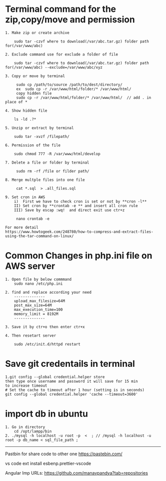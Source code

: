 # Terminal command for the zip,copy/move and permission 
    
    1. Make zip or create archive
    
        sudo tar -czvf where to download(/var/abc.tar.gz) folder path for(/var/www/abc)
        
    2. Exclude command use for exclude a folder of file
    
        sudo tar -czvf where to download(/var/abc.tar.gz) folder path for(/var/www/abc) --exclude=/var/www/abc/xyz
     
    3. Copy or move by terminal  
    
         sudo cp /path/to/source /path/to/dest/directory/
         ex  sudo cp -r /var/www/html/folder/* /var/www/html/
         copy hidden file
         sudo cp -r /var/www/html/folder/* /var/www/html/  // add . in place of *
         
    4. Show hidden file
    
        ls -ld .?* 
        
    5. Unzip or extract by terminal
    
        sudo tar -xvzf /filepath/
        
    6. Permission of the file
    
        sudo chmod 777 -R /var/www/html/develop
        
    7. Delete a file or folder by terminal 
    
         sudo rm -rf /file or filder path/
         
    8. Merge multple files into one file
        
         cat *.sql  > .all_files.sql
         
    9. Set cron in AWS
        i)  First we have to check cron is set or not by **cron -l**
        II) Set cron by **crontab -e ** and insert all cron rule
        III) Save by escap :wq!  and direct exit use ctr+z
        
         nano crontab -e
    
    For more detail
    https://www.howtogeek.com/248780/how-to-compress-and-extract-files-using-the-tar-command-on-linux/


# Common Changes in php.ini file on AWS server

    1. Open file by below commmand
        sudo nano /etc/php.ini
    
    2. find and replace according your need
        --------------
        upload_max_filesize=64M
        post_max_size=64M
        max_execution_time=100
        memory_limit = 8192M
        --------------
        
    3. Save it by ctr+o then enter ctr+x
    
    4. Then resetart server
    
        sudo /etc/init.d/httpd restart

# Save git credentails in terminal
    
    1.git config --global credential.helper store 
    then type once username and password it will save for 15 min
    to increase timeout 
    # Set the cache to timeout after 1 hour (setting is in seconds)
    git config --global credential.helper 'cache --timeout=3600'     
    
# import db in ubuntu
    1. Go in directory
        cd /opt/lampp/bin
    2. ./mysql -h localhost -u root -p  <  ; // /mysql -h localhost -u root -p db_name < sql_file_path ;    
        
        
-----------------------------------------------------------------------------------------

Pastbin for share code to other one
    https://pastebin.com/

vs code ext install esbenp.prettier-vscode

Angular Imp URLs:
https://github.com/manavpandya?tab=repositories











